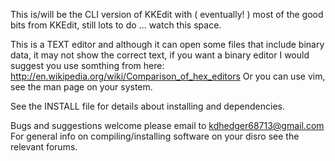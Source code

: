 This is/will be the CLI version of KKEdit with ( eventually! ) most of the good bits from KKEdit, still lots to do ... watch this space.


This is a TEXT editor and although it can open some files that include binary data, it may not show the correct text, if you want a binary editor I would suggest you use somthing from here:
http://en.wikipedia.org/wiki/Comparison_of_hex_editors
Or you can use vim, see the man page on your system.

See the INSTALL file for details about installing and dependencies.

Bugs and suggestions welcome please email to kdhedger68713@gmail.com
For general info on compiling/installing software on your disro see the relevant forums.
